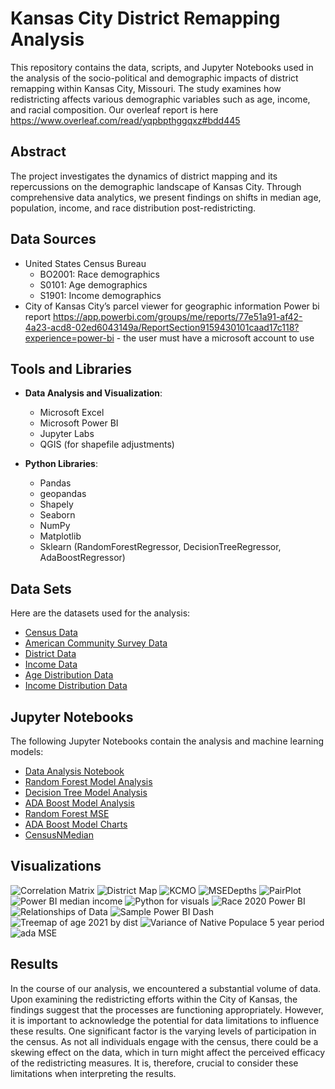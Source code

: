 # Kansas City District Remapping Analysis

This repository contains the data, scripts, and Jupyter Notebooks used in the analysis of the socio-political and demographic impacts of district remapping within Kansas City, Missouri. The study examines how redistricting affects various demographic variables such as age, income, and racial composition. 
Our overleaf report is here https://www.overleaf.com/read/yqpbpthggqxz#bdd445 

## Abstract

The project investigates the dynamics of district mapping and its repercussions on the demographic landscape of Kansas City. Through comprehensive data analytics, we present findings on shifts in median age, population, income, and race distribution post-redistricting.

## Data Sources

- United States Census Bureau
  - BO2001: Race demographics
  - S0101: Age demographics
  - S1901: Income demographics
- City of Kansas City’s parcel viewer for geographic information
Power bi report
https://app.powerbi.com/groups/me/reports/77e51a91-af42-4a23-acd8-02ed6043149a/ReportSection9159430101caad17c118?experience=power-bi - the user must have a microsoft account to use
## Tools and Libraries

- **Data Analysis and Visualization**:
  - Microsoft Excel
  - Microsoft Power BI
  - Jupyter Labs
  - QGIS (for shapefile adjustments)

- **Python Libraries**:
  - Pandas
  - geopandas
  - Shapely
  - Seaborn
  - NumPy
  - Matplotlib
  - Sklearn (RandomForestRegressor, DecisionTreeRegressor, AdaBoostRegressor)
## Data Sets

Here are the datasets used for the analysis:

- [Census Data](./census_data.csv)
- [American Community Survey Data](./2015-2019_American_Community_Survey.xlsx)
- [District Data](./updated_districts_cleaned.csv)
- [Income Data](./b02000.xlsx)
- [Age Distribution Data](./s0101.xlsx)
- [Income Distribution Data](./s1901.xlsx)

## Jupyter Notebooks

The following Jupyter Notebooks contain the analysis and machine learning models:

- [Data Analysis Notebook](./CensusMedian.ipynb)
- [Random Forest Model Analysis](./RandomForest.ipynb)
- [Decision Tree Model Analysis](./DecisionTree.ipynb)
- [ADA Boost Model Analysis](./adafinal.ipynb)
- [Random Forest MSE](./randomforestmse.ipynb)
- [ADA Boost Model Charts](./ADACharts.ipynb)
- [CensusNMedian](./CensusMedian.ipynb)


## Visualizations

![Correlation Matrix](/Correlation_Matrix.png)
![District Map](/District_Map.png)
![KCMO](/KCMO.png)
![MSEDepths](/MSEDepths.png)
![PairPlot](/PairPlot.png)
![Power BI median income](/Power%20BI%20median_income.png)
![Python for visuals](/Python%20for%20visuals.png)
![Race 2020 Power BI](/Race%202020%20Power%20BI.png)
![Relationships of Data](/Relationships%20of%20Data.png)
![Sample Power BI Dash](/Sample%20Power%20BI%20Dash.png)
![Treemap of age 2021 by dist](/Treemap%20of%20age%202021%20by%20dist.png)
![Variance of Native Populace 5 year period](/Variance%20of%20Native%20Populace%205%20year%20period.png)
![ada MSE](/ada%20MSE.png)

## Results
In the course of our analysis, we encountered a substantial volume of data. Upon examining the redistricting efforts within the City of Kansas, the findings suggest that the processes are functioning appropriately. However, it is important to acknowledge the potential for data limitations to influence these results. One significant factor is the varying levels of participation in the census. As not all individuals engage with the census, there could be a skewing effect on the data, which in turn might affect the perceived efficacy of the redistricting measures. It is, therefore, crucial to consider these limitations when interpreting the results.
